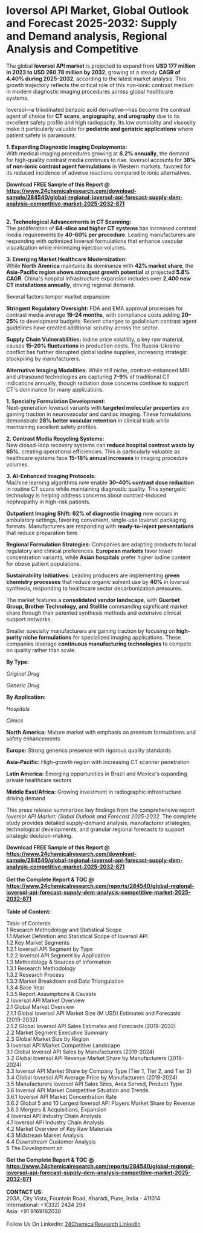 <h1>Ioversol API Market, Global Outlook and Forecast 2025-2032: Supply and Demand analysis, Regional Analysis and Competitive</h1><p>The global <strong>Ioversol API market</strong> is projected to expand from <strong>USD 177 million in 2023 to USD 260.78 million by 2032</strong>, growing at a steady <strong>CAGR of 4.40% during 2025–2032</strong>, according to the latest market analysis. This growth trajectory reflects the critical role of this non-ionic contrast medium in modern diagnostic imaging procedures across global healthcare systems.</p><p>Ioversol—a triiodinated benzoic acid derivative—has become the contrast agent of choice for <strong>CT scans, angiography, and urography</strong> due to its excellent safety profile and high radiopacity. Its low osmolality and viscosity make it particularly valuable for <strong>pediatric and geriatric applications</strong> where patient safety is paramount.</p><p><strong>1. Expanding Diagnostic Imaging Deployments:</strong><br>
With medical imaging procedures growing at <strong>6.2% annually</strong>, the demand for high-quality contrast media continues to rise. Ioversol accounts for <strong>38% of non-ionic contrast agent formulations</strong> in Western markets, favored for its reduced incidence of adverse reactions compared to ionic alternatives.</p><div><b>Download FREE Sample of this Report @ 
            <a href="https://www.24chemicalresearch.com/download-sample/284540/global-regional-ioversol-api-forecast-supply-dem-analysis-competitive-market-2025-2032-871">
            https://www.24chemicalresearch.com/download-sample/284540/global-regional-ioversol-api-forecast-supply-dem-analysis-competitive-market-2025-2032-871</a></b></div><br><p><strong>2. Technological Advancements in CT Scanning:</strong><br>
The proliferation of <strong>64-slice and higher CT systems</strong> has increased contrast media requirements by <strong>40–60% per procedure</strong>. Leading manufacturers are responding with optimized Ioversol formulations that enhance vascular visualization while minimizing injection volumes.</p><p><strong>3. Emerging Market Healthcare Modernization:</strong><br>
While <strong>North America</strong> maintains its dominance with <strong>42% market share</strong>, the <strong>Asia-Pacific region shows strongest growth potential</strong> at projected <strong>5.8% CAGR</strong>. China's hospital infrastructure expansion includes over <strong>2,400 new CT installations annually</strong>, driving regional demand.</p><p>Several factors temper market expansion:</p><p><strong>Stringent Regulatory Oversight:</strong> FDA and EMA approval processes for contrast media average <strong>18–24 months</strong>, with compliance costs adding <strong>20–25%</strong> to development budgets. Recent changes to gadolinium contrast agent guidelines have created additional scrutiny across the sector.</p><p><strong>Supply Chain Vulnerabilities:</strong> Iodine price volatility, a key raw material, causes <strong>15–20% fluctuations</strong> in production costs. The Russia-Ukraine conflict has further disrupted global iodine supplies, increasing strategic stockpiling by manufacturers.</p><p><strong>Alternative Imaging Modalities:</strong> While still niche, contrast-enhanced MRI and ultrasound technologies are capturing <strong>7–9%</strong> of traditional CT indications annually, though radiation dose concerns continue to support CT's dominance for many applications.</p><p><strong>1. Specialty Formulation Development:</strong><br>
Next-generation Ioversol variants with <strong>targeted molecular properties</strong> are gaining traction in neurovascular and cardiac imaging. These formulations demonstrate <strong>28% better vascular retention</strong> in clinical trials while maintaining excellent safety profiles.</p><p><strong>2. Contrast Media Recycling Systems:</strong><br>
New closed-loop recovery systems can <strong>reduce hospital contrast waste by 65%</strong>, creating operational efficiencies. This is particularly valuable as healthcare systems face <strong>15–18% annual increases</strong> in imaging procedure volumes.</p><p><strong>3. AI-Enhanced Imaging Protocols:</strong><br>
Machine learning algorithms now enable <strong>30–40% contrast dose reduction</strong> in routine CT scans while maintaining diagnostic quality. This synergetic technology is helping address concerns about contrast-induced nephropathy in high-risk patients.</p><p><strong>Outpatient Imaging Shift:</strong> <strong>62% of diagnostic imaging</strong> now occurs in ambulatory settings, favoring convenient, single-use Ioversol packaging formats. Manufacturers are responding with <strong>ready-to-inject presentations</strong> that reduce preparation time.</p><p><strong>Regional Formulation Strategies:</strong> Companies are adapting products to local regulatory and clinical preferences. <strong>European markets</strong> favor lower concentration variants, while <strong>Asian hospitals</strong> prefer higher iodine content for obese patient populations.</p><p><strong>Sustainability Initiatives:</strong> Leading producers are implementing <strong>green chemistry processes</strong> that reduce organic solvent use by <strong>40%</strong> in Ioversol synthesis, responding to healthcare sector decarbonization pressures.</p><p>The market features a <strong>consolidated vendor landscape</strong>, with <strong>Guerbet Group, Brother Technology, and Stellite</strong> commanding significant market share through their patented synthesis methods and extensive clinical support networks.</p><p>Smaller specialty manufacturers are gaining traction by focusing on <strong>high-purity niche formulations</strong> for specialized imaging applications. These companies leverage <strong>continuous manufacturing technologies</strong> to compete on quality rather than scale.</p><p><strong>By Type:</strong></p><p><em>Original Drug</em></p><p><em>Generic Drug</em></p><p><strong>By Application:</strong></p><p><em>Hospitals</em></p><p><em>Clinics</em></p><p><strong>North America:</strong> Mature market with emphasis on premium formulations and safety enhancements</p><p><strong>Europe:</strong> Strong generics presence with rigorous quality standards</p><p><strong>Asia-Pacific:</strong> High-growth region with increasing CT scanner penetration</p><p><strong>Latin America:</strong> Emerging opportunities in Brazil and Mexico's expanding private healthcare sectors</p><p><strong>Middle East/Africa:</strong> Growing investment in radiographic infrastructure driving demand</p><p>This press release summarizes key findings from the comprehensive report <em>Ioversol API Market: Global Outlook and Forecast 2025-2032</em>. The complete study provides detailed supply-demand analysis, manufacturer strategies, technological developments, and granular regional forecasts to support strategic decision-making.</p><div><b>Download FREE Sample of this Report @ 
            <a href="https://www.24chemicalresearch.com/download-sample/284540/global-regional-ioversol-api-forecast-supply-dem-analysis-competitive-market-2025-2032-871">
            https://www.24chemicalresearch.com/download-sample/284540/global-regional-ioversol-api-forecast-supply-dem-analysis-competitive-market-2025-2032-871</a></b></div><br><div><b>Get the Complete Report & TOC @ 
            <a href="https://www.24chemicalresearch.com/reports/284540/global-regional-ioversol-api-forecast-supply-dem-analysis-competitive-market-2025-2032-871">
            https://www.24chemicalresearch.com/reports/284540/global-regional-ioversol-api-forecast-supply-dem-analysis-competitive-market-2025-2032-871</a></b></div><br>
            <b>Table of Content:</b><p>Table of Contents<br />
1 Research Methodology and Statistical Scope<br />
1.1 Market Definition and Statistical Scope of Ioversol API<br />
1.2 Key Market Segments<br />
1.2.1 Ioversol API Segment by Type<br />
1.2.2 Ioversol API Segment by Application<br />
1.3 Methodology & Sources of Information<br />
1.3.1 Research Methodology<br />
1.3.2 Research Process<br />
1.3.3 Market Breakdown and Data Triangulation<br />
1.3.4 Base Year<br />
1.3.5 Report Assumptions & Caveats<br />
2 Ioversol API Market Overview<br />
2.1 Global Market Overview<br />
2.1.1 Global Ioversol API Market Size (M USD) Estimates and Forecasts (2019-2032)<br />
2.1.2 Global Ioversol API Sales Estimates and Forecasts (2019-2032)<br />
2.2 Market Segment Executive Summary<br />
2.3 Global Market Size by Region<br />
3 Ioversol API Market Competitive Landscape<br />
3.1 Global Ioversol API Sales by Manufacturers (2019-2024)<br />
3.2 Global Ioversol API Revenue Market Share by Manufacturers (2019-2024)<br />
3.3 Ioversol API Market Share by Company Type (Tier 1, Tier 2, and Tier 3)<br />
3.4 Global Ioversol API Average Price by Manufacturers (2019-2024)<br />
3.5 Manufacturers Ioversol API Sales Sites, Area Served, Product Type<br />
3.6 Ioversol API Market Competitive Situation and Trends<br />
3.6.1 Ioversol API Market Concentration Rate<br />
3.6.2 Global 5 and 10 Largest Ioversol API Players Market Share by Revenue<br />
3.6.3 Mergers & Acquisitions, Expansion<br />
4 Ioversol API Industry Chain Analysis<br />
4.1 Ioversol API Industry Chain Analysis<br />
4.2 Market Overview of Key Raw Materials<br />
4.3 Midstream Market Analysis<br />
4.4 Downstream Customer Analysis<br />
5 The Development an</p><div><b>Get the Complete Report & TOC @ 
            <a href="https://www.24chemicalresearch.com/reports/284540/global-regional-ioversol-api-forecast-supply-dem-analysis-competitive-market-2025-2032-871">
            https://www.24chemicalresearch.com/reports/284540/global-regional-ioversol-api-forecast-supply-dem-analysis-competitive-market-2025-2032-871</a></b></div><br><b>CONTACT US:</b><br>
            203A, City Vista, Fountain Road, Kharadi, Pune, India - 411014<br>
            International: +1(332) 2424 294<br>
            Asia: +91 9169162030 <br><br>
            Follow Us On LinkedIn: <a href="https://www.linkedin.com/company/24chemicalresearch/">24ChemicalResearch LinkedIn</a>